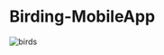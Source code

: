 # Birding-MobileApp

<img alt="birds" src="https://user-images.githubusercontent.com/39265526/169652682-495af7c4-9c29-453d-b862-7c38cd854972.png">
